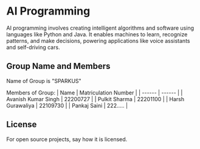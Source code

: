 # AI Programming 

AI programming involves creating intelligent algorithms and software using languages like Python and Java. It enables machines to learn, recognize patterns, and make decisions, powering applications like voice assistants and self-driving cars.


## Group Name and Members

Name of Group is "SPARKUS"

Members of Group:
| Name | Matriculation Number |
| ------ | ------ |
| Avanish Kumar Singh | 22200727 |
| Pulkit Sharma | 22201100 |
| Harsh Gurawaliya | 22109730 |
| Pankaj Saini | 222..... |


## License
For open source projects, say how it is licensed.
